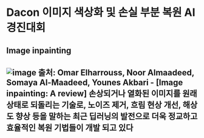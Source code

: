 # Dacon 이미지 색상화 및 손실 부분 복원 AI 경진대회

## Image inpainting

![image](https://github.com/user-attachments/assets/6535a55b-9299-496d-87c6-487aa919e3bf)
출처: Omar Elharrouss, Noor Almaadeed, Somaya Al-Maadeed, Younes Akbari - [Image inpainting: A review]
손상되거나 열화된 이미지를 원래 상태로 되돌리는 기술로, 노이즈 제거, 흐림 현상 개선, 해상도 향상 등을 말하는 최근 딥러닝의 발전으로 더욱 정교하고 효율적인 복원 기법들이 개발 되고 있다
---------------------------------------------------------------------------------------------------
